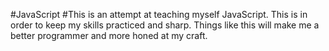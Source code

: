 #JavaScript
#This is an attempt at teaching myself JavaScript. This is in order to keep my skills practiced and sharp. Things like this will make me a better programmer and more honed at my craft.
